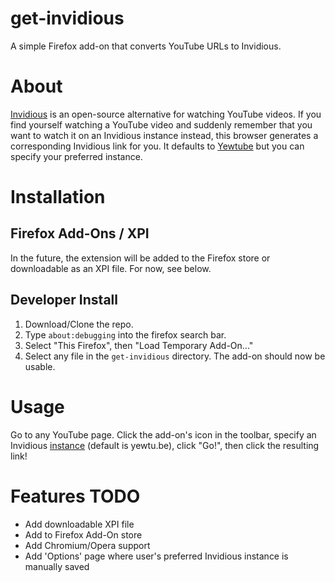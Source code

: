 # get-invidious
A simple Firefox add-on that converts YouTube URLs to Invidious.

# About 
[Invidious](https://github.com/iv-org) is an open-source alternative for watching YouTube videos. If you find yourself watching a YouTube video and suddenly remember that you want to watch it on an Invidious instance instead, this browser generates a corresponding Invidious link for you. It defaults to [Yewtube](https://yewtu.be) but you can specify your preferred instance.

# Installation

## Firefox Add-Ons / XPI 
In the future, the extension will be added to the Firefox store or downloadable as an XPI file. For now, see below. 

## Developer Install
1. Download/Clone the repo.
2. Type `about:debugging` into the firefox search bar.
3. Select "This Firefox", then "Load Temporary Add-On..."
4. Select any file in the `get-invidious` directory.
The add-on should now be usable.

# Usage
Go to any YouTube page. Click the add-on's icon in the toolbar, specify an Invidious [instance](https://invidious.io/) (default is yewtu.be), click "Go!", then click the resulting link!

# Features TODO
- Add downloadable XPI file
- Add to Firefox Add-On store
- Add Chromium/Opera support
- Add 'Options' page where user's preferred Invidious instance is manually saved 
